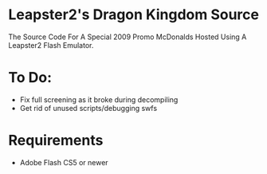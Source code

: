 # Leapster2's Dragon Kingdom Source
 The Source Code For A Special 2009 Promo McDonalds Hosted Using A Leapster2 Flash Emulator.

# To Do:
- Fix full screening as it broke during decompiling
- Get rid of unused scripts/debugging swfs

# Requirements
- Adobe Flash CS5 or newer
